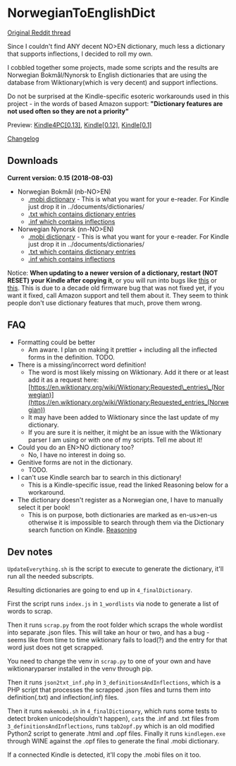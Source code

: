 # NorwegianToEnglishDict

[Original Reddit thread](https://www.reddit.com/r/norsk/comments/8woal0/nbnoen_dictionarynorsk_ordbok_for_kindle_and/)

Since I couldn't find ANY decent NO>EN dictionary, much less a dictionary that supports inflections, I decided to roll my own.

I cobbled together some projects, made some scripts and the results are Norwegian Bokmål/Nynorsk to English dictionaries that are using the database from Wiktionary(which is very decent) and support inflections.

Do not be surprised at the Kindle-specific esoteric workarounds used in this project - in the words of based Amazon support: **"Dictionary features are not used often so they are not a priority"**

Preview: [Kindle4PC[0.13]](https://i.imgur.com/JPE2LzQ.png), [Kindle[0.12]](https://i.imgur.com/oqwwjdA.png), [Kindle[0.1]](https://i.imgur.com/EJ23F8b.png)

[Changelog](https://gitlab.com/C0rn3j/NorwegianToEnglishDict/tags)

## Downloads

**Current version: 0.15 (2018-08-03)**

* Norwegian Bokmål (nb-NO>EN)
   * [.mobi dictionary](https://gitlab.com/C0rn3j/NorwegianToEnglishDict/blob/master/4_finalDictionary/nb-NOtoENdictionary.mobi) \- This is what you want for your e-reader. For Kindle just drop it in ../documents/dictionaries/
   * [.txt which contains dictionary entries](https://gitlab.com/C0rn3j/NorwegianToEnglishDict/blob/master/4_finalDictionary/nb-NOtoENdictionary.txt)
   * [.inf which contains inflections](https://gitlab.com/C0rn3j/NorwegianToEnglishDict/blob/master/4_finalDictionary/nb-NOtoENdictionary.inf)
* Norwegian Nynorsk (nn-NO>EN)
   * [.mobi dictionary](https://gitlab.com/C0rn3j/NorwegianToEnglishDict/blob/master/4_finalDictionary/nn-NOtoENdictionary.mobi) \- This is what you want for your e-reader. For Kindle just drop it in ../documents/dictionaries/
   * [.txt which contains dictionary entries](https://gitlab.com/C0rn3j/NorwegianToEnglishDict/blob/master/4_finalDictionary/nn-NOtoENdictionary.txt)
   * [.inf which contains inflections](https://gitlab.com/C0rn3j/NorwegianToEnglishDict/blob/master/4_finalDictionary/nn-NOtoENdictionary.inf)

Notice: **When updating to a newer version of a dictionary, restart (NOT RESET) your Kindle after copying it**, or you will run into bugs like [this](https://i.imgur.com/Tj8twU9.png) or [this](https://i.imgur.com/MKUdcEB.png). This is due to a decade old firmware bug that was not fixed yet, if you want it fixed, call Amazon support and tell them about it. They seem to think people don't use dictionary features that much, prove them wrong.

## FAQ

* Formatting could be better
   * Am aware. I plan on making it prettier + including all the inflected forms in the definition. TODO.
* There is a missing/incorrect word definition!
   * The word is most likely missing on Wiktionary. Add it there or at least add it as a request here: [https://en.wiktionary.org/wiki/Wiktionary:Requested\_entries\_(Norwegian)](https://en.wiktionary.org/wiki/Wiktionary:Requested_entries_(Norwegian))
   * It may have been added to Wiktionary since the last update of my dictionary.
   * If you are sure it is neither, it might be an issue with the Wiktionary parser I am using or with one of my scripts. Tell me about it!
* Could you do an EN>NO dictionary too?
   * No, I have no interest in doing so.
* Genitive forms are not in the dictionary.
   * TODO.
* I can't use Kindle search bar to search in this dictionary!
   * This is a Kindle-specific issue, read the linked Reasoning below for a workaround.
* The dictionary doesn't register as a Norwegian one, I have to manually select it per book!
   * This is on purpose, both dictionaries are marked as en-us>en-us otherwise it is impossible to search through them via the Dictionary search function on Kindle. [Reasoning](https://www.mobileread.com/forums/showthread.php?t=305372)

## Dev notes
`UpdateEverything.sh` is the script to execute to generate the dictionary, it'll run all the needed subscripts.

Resulting dictionaries are going to end up in `4_finalDictionary`.

First the script runs `index.js` in `1_wordlists` via node to generate a list of words to scrap.

Then it runs `scrap.py` from the root folder which scraps the whole wordlist into separate .json files. This will take an hour or two, and has a bug - seems like from time to time wiktionary fails to load(?) and the entry for that word just does not get scrapped.

You need to change the venv in `scrap.py` to one of your own and have wiktionaryparser installed in the venv through pip.

Then it runs `json2txt_inf.php` in `3_definitionsAndInflections`, which is a PHP script that processes the scrapped .json files and turns them into definition(.txt) and inflection(.inf) files.

Then it runs `makemobi.sh` in `4_finalDictionary`, which runs some tests to detect broken unicode(shouldn't happen), `cat`s the .inf and .txt files from `3_definitionsAndInflections`, runs `tab2opf.py` which is an old modified Python2 script to generate .html and .opf files. Finally it runs `kindlegen.exe` through WINE against the .opf files to generate the final .mobi dictionary.

If a connected Kindle is detected, it'll copy the .mobi files on it too.